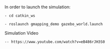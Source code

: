 In order to launch the simulation:
 
	- cd catkin_ws
	
	- roslaunch gmapping_demo gazebo_world.launch

  Simulation Video
  
  	-- https://www.youtube.com/watch?v=eB486rJH3S0
